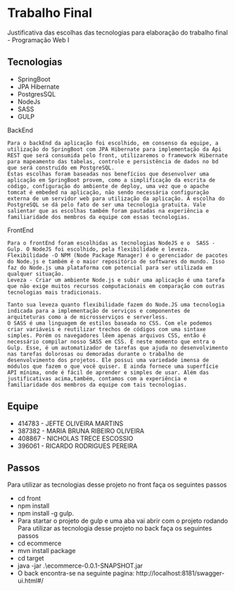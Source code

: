 
# Trabalho Final


Justificativa das escolhas das tecnologias para elaboração do trabalho final - Programação Web I 

## Tecnologias

 - SpringBoot 
 - JPA Hibernate
 - PostgresSQL
 - NodeJs
 - SASS 
 - GULP

BackEnd

	Para o backEnd da aplicação foi escolhido, em consenso da equipe, a utilização do SpringBoot com JPA Hibernate para implementação da Api REST que será consumida pelo front, utilizaremos o framework Hibernate para mapeamento das tabelas, controle e persistência de dados no bd que será construído em PostgreSQL.
 	Estas escolhas foram baseadas nos benefícios que desenvolver uma aplicação em SpringBoot provem, como a simplificação da escrita de código, configuração do ambiente de deploy, uma vez que o apache tomcat é embeded na aplicação, não sendo necessária configuração externa de um servidor web para utilização da aplicação. A escolha do PostgreSQL se dá pelo fato de ser uma tecnologia gratuita. Vale salientar que as escolhas também foram pautadas na experiência e familiaridade dos membros da equipe com essas tecnologias. 
  
FrontEnd 

	Para o frontEnd foram escolhidas as tecnologias NodeJS e o  SASS - Gulp. O NodeJS foi escolhido, pela flexibilidade e leveza. 
	Flexibilidade -O NPM (Node Package Manager) é o gerenciador de pacotes do Node.js e também é o maior repositório de softwares do mundo. Isso faz do Node.js uma plataforma com potencial para ser utilizada em qualquer situação. 
	Leveza - Criar um ambiente Node.js e subir uma aplicação é uma tarefa que não exige muitos recursos computacionais em comparação com outras tecnologias mais tradicionais.

	Tanto sua leveza quanto flexibilidade fazem do Node.JS uma tecnologia indicada para a implementação de serviços e componentes de arquiteturas como a de microsserviços e serverless.
	O SASS é uma linguagem de estilos baseada no CSS. Com ele podemos criar variáveis e reutilizar trechos de códigos com uma sintaxe simples. Porém os navegadores lêem apenas arquivos CSS, então é necessário compilar nosso SASS em CSS. É neste momento que entra o Gulp. Esse, é um automatizador de tarefas que ajuda no desenvolvimento nas tarefas dolorosas ou demoradas durante o trabalho de desenvolvimento dos projetos. Ele possui uma variedade imensa de módulos que fazem o que você quiser. E ainda fornece uma superfície API mínima, onde é fácil de aprender e simples de usar. Além das justificativas acima,também, contamos com a experiência e familiaridade dos membros da equipe com tais tecnologias.
  

  
## Equipe

- 414783 - JEFTE OLIVEIRA MARTINS 
- 387382 - MARIA BRUNA RIBEIRO OLIVEIRA 
- 408867 - NICHOLAS TRECE ESCOSSIO 
- 396061 - RICARDO RODRIGUES PEREIRA 

## Passos
Para utilizar as tecnologias desse projeto no front faça os seguintes passos
- cd front
- npm install
- npm install -g gulp.
- Para startar o projeto de gulp e uma aba vai abrir com o projeto rodando
Para utilizar as tecnologia desse projeto no back faça os seguintes passos
- cd ecommerce
- mvn install package
- cd target
- java -jar .\ecommerce-0.0.1-SNAPSHOT.jar
- O back encontra-se na seguinte pagina: http://localhost:8181/swagger-ui.html#/
